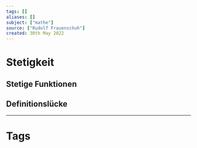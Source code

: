 ```yaml
---
tags: []
aliases: []
subject: ["mathe"]
source: ["Rudolf Frauenschuh"]
created: 30th May 2022
---
```


# Stetigkeit

## Stetige Funktionen

## Definitionslücke

---

# Tags